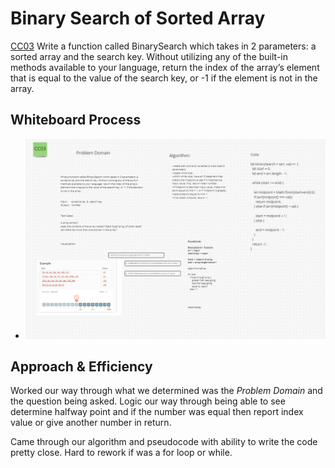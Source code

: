 # Binary Search of Sorted Array

[CC03](https://canvas.instructure.com/courses/5233640/assignments/32144420)
Write a function called BinarySearch which takes in 2 parameters: a sorted array and the search key. Without utilizing any of the built-in methods available to your language, return the index of the array’s element that is equal to the value of the search key, or -1 if the element is not in the array.

## Whiteboard Process

* ![Code Challenge 03](array-binary-search.png)

## Approach & Efficiency

Worked our way through what we determined was the _Problem Domain_ and the question being asked. Logic our way through being able to see determine halfway point and if the number was equal then report index value or give another number in return.

Came through our algorithm and pseudocode with ability to write the code pretty close. Hard to rework if was a for loop or while.
